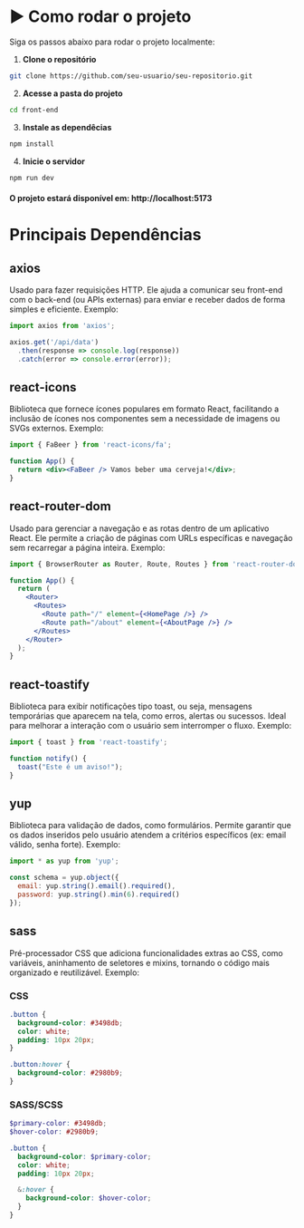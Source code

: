 # ▶️ Como rodar o projeto

Siga os passos abaixo para rodar o projeto localmente:

1. **Clone o repositório**

```bash
git clone https://github.com/seu-usuario/seu-repositorio.git
```

2. **Acesse a pasta do projeto**
```bash
cd front-end
```

3. **Instale as dependêcias**
```bash
npm install
```

4. **Inicie o servidor**
```bash
npm run dev
```

#### O projeto estará disponível em: http://localhost:5173

# Principais Dependências

## axios
Usado para fazer requisições HTTP. Ele ajuda a comunicar seu front-end com o back-end (ou APIs externas) para enviar e receber dados de forma simples e eficiente. Exemplo: 
```jsx
import axios from 'axios';

axios.get('/api/data')
  .then(response => console.log(response))
  .catch(error => console.error(error));
```

## react-icons
Biblioteca que fornece ícones populares em formato React, facilitando a inclusão de ícones nos componentes sem a necessidade de imagens ou SVGs externos. Exemplo:
```jsx
import { FaBeer } from 'react-icons/fa';

function App() {
  return <div><FaBeer /> Vamos beber uma cerveja!</div>;
}
```

## react-router-dom
Usado para gerenciar a navegação e as rotas dentro de um aplicativo React. Ele permite a criação de páginas com URLs específicas e navegação sem recarregar a página inteira. Exemplo:
```jsx
import { BrowserRouter as Router, Route, Routes } from 'react-router-dom';

function App() {
  return (
    <Router>
      <Routes>
        <Route path="/" element={<HomePage />} />
        <Route path="/about" element={<AboutPage />} />
      </Routes>
    </Router>
  );
}
```

## react-toastify
Biblioteca para exibir notificações tipo toast, ou seja, mensagens temporárias que aparecem na tela, como erros, alertas ou sucessos. Ideal para melhorar a interação com o usuário sem interromper o fluxo. Exemplo:
```jsx
import { toast } from 'react-toastify';

function notify() {
  toast("Este é um aviso!");
}
```

## yup
Biblioteca para validação de dados, como formulários. Permite garantir que os dados inseridos pelo usuário atendem a critérios específicos (ex: email válido, senha forte). Exemplo:
```jsx
import * as yup from 'yup';

const schema = yup.object({
  email: yup.string().email().required(),
  password: yup.string().min(6).required()
});
```

## sass
Pré-processador CSS que adiciona funcionalidades extras ao CSS, como variáveis, aninhamento de seletores e mixins, tornando o código mais organizado e reutilizável. Exemplo:

### CSS
```css
.button {
  background-color: #3498db;
  color: white;
  padding: 10px 20px;
}

.button:hover {
  background-color: #2980b9;
}
```

### SASS/SCSS
```scss
$primary-color: #3498db;
$hover-color: #2980b9;

.button {
  background-color: $primary-color;
  color: white;
  padding: 10px 20px;

  &:hover {
    background-color: $hover-color;
  }
}
```